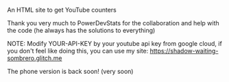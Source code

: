 An HTML site to get YouTube counters

Thank you very much to PowerDevStats for the collaboration and help with the code (he always has the solutions to everything)

NOTE: Modify YOUR-API-KEY by your youtube api key from google cloud, if you don't feel like doing this, you can use my site: https://shadow-waiting-sombrero.glitch.me

The phone version is back soon! (very soon)